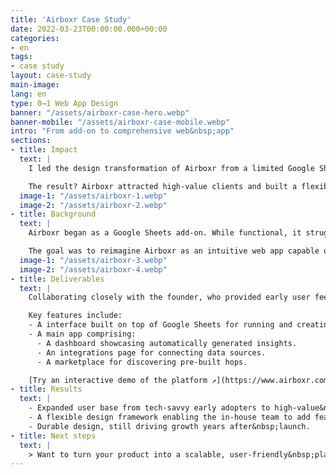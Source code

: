 ```yaml
---
title: 'Airboxr Case Study'
date: 2022-03-23T00:00:00.000+00:00
categories:
- en
tags:
- case study
layout: case-study
main-image: 
lang: en
type: 0→1 Web App Design
banner: "/assets/airboxr-case-hero.webp"
banner-mobile: "/assets/airboxr-case-mobile.webp"
intro: "From add-on to comprehensive web&nbsp;app"
sections:
- title: Impact
  text: | 
    I led the design transformation of Airboxr from a limited Google Sheets add-on to a robust web application.

    The result? Airboxr attracted high-value clients and built a flexible component library, empowering the team to add new features seamlessly, even years after the 2022 launch.
  image-1: "/assets/airboxr-1.webp"
  image-2: "/assets/airboxr-2.webp"
- title: Background
  text: | 
    Airboxr began as a Google Sheets add-on. While functional, it struggled with discoverability and usability—few users are even aware of add-ons, and the format imposed significant limitations.

    The goal was to reimagine Airboxr as an intuitive web app capable of pulling data from multiple sources, delivering automated insights, and providing a seamless, beginner-friendly experience.
  image-1: "/assets/airboxr-3.webp"
  image-2: "/assets/airboxr-4.webp"
- title: Deliverables
  text: |
    Collaborating closely with the founder, who provided early user feedback, I designed a comprehensive web application from scratch (0→1).

    Key features include:
    - A interface built on top of Google Sheets for running and creating “hops”—custom recipes that pull data from multiple sources into Google Sheets, with predefined sorting and filtering rules.
    - A main app comprising:
      - A dashboard showcasing automatically generated insights.
      - An integrations page for connecting data sources.
      - A marketplace for discovering pre-built hops.

    [Try an interactive demo of the platform ↗](https://www.airboxr.com/interactive-demo)
- title: Results
  text: |
    - Expanded user base from tech-savvy early adopters to high-value&nbsp;brands.
    - A flexible design framework enabling the in-house team to add features&nbsp;easily.
    - Durable design, still driving growth years after&nbsp;launch.
- title: Next steps
  text: |
    > Want to turn your product into a scalable, user-friendly&nbsp;platform? [Get&nbsp;in&nbsp;touch](/en/contact).
---
```

